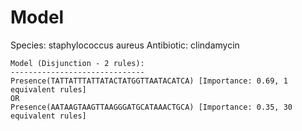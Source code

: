 
# Model

Species: staphylococcus aureus
Antibiotic: clindamycin

```
Model (Disjunction - 2 rules):
------------------------------
Presence(TATTATTTATTATACTATGGTTAATACATCA) [Importance: 0.69, 1 equivalent rules]
OR
Presence(AATAAGTAAGTTAAGGGATGCATAAACTGCA) [Importance: 0.35, 30 equivalent rules]

```

